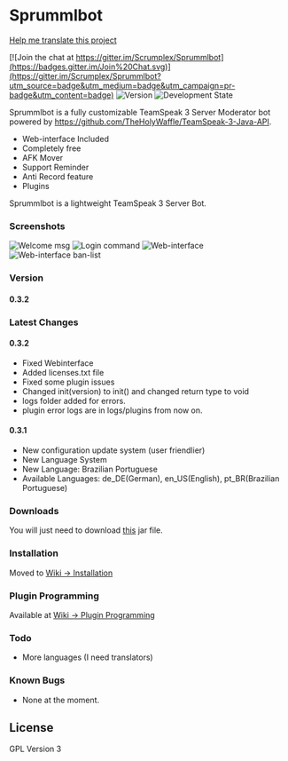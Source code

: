# Sprummlbot

[Help me translate this project](https://translate.zanata.org/zanata/iteration/view/sprummlbot/main/languages)

[![Join the chat at https://gitter.im/Scrumplex/Sprummlbot](https://badges.gitter.im/Join%20Chat.svg)](https://gitter.im/Scrumplex/Sprummlbot?utm_source=badge&utm_medium=badge&utm_campaign=pr-badge&utm_content=badge)
![Version](https://img.shields.io/badge/Version-0.3.1-green.svg)
![Development State](https://img.shields.io/badge/Development%20State-Beta-orange.svg)

Sprummlbot is a fully customizable TeamSpeak 3 Server Moderator bot powered by https://github.com/TheHolyWaffle/TeamSpeak-3-Java-API.

  - Web-interface Included
  - Completely free
  - AFK Mover
  - Support Reminder
  - Anti Record feature
  - Plugins

Sprummlbot is a lightweight TeamSpeak 3 Server Bot.

### Screenshots
![Welcome msg](http://i.imgur.com/IvENRmQ.png)
![Login command](http://i.imgur.com/NjWDC6e.png)
![Web-interface](http://i.imgur.com/ZsmUyRN.png)
![Web-interface ban-list](http://i.imgur.com/5BHrCVN.png)

### Version
#### 0.3.2

### Latest Changes
#### 0.3.2
 - Fixed Webinterface
 - Added licenses.txt file
 - Fixed some plugin issues
 - Changed init(version) to init() and changed return type to void
 - logs folder added for errors.
 - plugin error logs are in logs/plugins from now on.

#### 0.3.1
 - New configuration update system (user friendlier)
 - New Language System
 - New Language: Brazilian Portuguese
 - Available Languages: de_DE(German), en_US(English), pt_BR(Brazilian Portuguese)

### Downloads

You will just need to download [this](http://sprum.ml/releases/latest/) jar file.

### Installation
Moved to [Wiki -> Installation](http://sprum.ml/wiki/index.php/Installation)

### Plugin Programming
Available at [Wiki -> Plugin Programming](http://sprum.ml/wiki/index.php/Plugin_Programming)

### Todo
 - More languages (I need translators)

### Known Bugs
 - None at the moment.

License
----
GPL Version 3